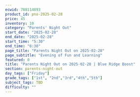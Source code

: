 ```yaml
---
ecwid: 708114893
product_id: pno-2025-02-28
price: 45
inventory: 10
category: "Parents' Night Out"
start_date: "2025-02-28"
end_date: "2025-02-28"
start_time: "5:30"
end_time: "8:30"
page_title: "Parents Night Out on 2025-02-28"
page_subtitle: "Evening of Fun and Learning"
featured: 0
title: "Parents Night Out on 2025-02-28 | Blue Ridge Boost"
section: parents-night-out
day_tags: ["Friday"]
grade_tags: ["1st", "2nd","3rd","4th","5th"]
subject_tags: TBD
difficulty: ""
---
```


